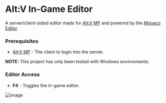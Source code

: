 # Alt:V In-Game Editor
A server/client-sided editor made for [Alt:V MP](https://altv.mp/#/) and powered by the [Monaco Editor](https://microsoft.github.io/monaco-editor/index.html)

### Prerequisites
* [Alt:V MP](https://altv.mp/#/) - The client to login into the server.

**NOTE:** This project has only been tested with Windows environments.

### Editor Access
* **F4** - Toggles the in-game editor.

![image](https://i.imgur.com/BOzjvaH.png)